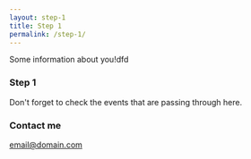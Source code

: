 ```yaml
---
layout: step-1
title: Step 1
permalink: /step-1/
---
```


Some information about you!dfd

### Step 1

Don't forget to check the events that are passing through here.

### Contact me

[email@domain.com](mailto:email@domain.com)
